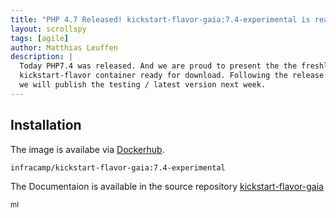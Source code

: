 ```yaml
---
title: "PHP 4.7 Released! kickstart-flavor-gaia:7.4-experimental is ready for testing"
layout: scrollspy
tags: [agile] 
author: Matthias Leuffen
description: |
  Today PHP7.4 was released. And we are proud to present the the freshly build 
  kickstart-flavor container ready for download. Following the release guidelines
  we will publish the testing / latest version next week.
---
```


## Installation

The image is availabe via [Dockerhub](https://hub.docker.com/r/infracamp/kickstart-flavor-gaia).

```
infracamp/kickstart-flavor-gaia:7.4-experimental
```

The Documentaion is available in the source repository [kickstart-flavor-gaia](https://github.com/infracamp/kickstart-flavor-gaia)

<small>ml</small>
